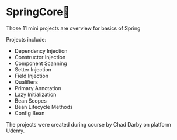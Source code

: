 # SpringCore🌱
Those 11 mini projects are overview for basics of Spring

Projects include:
- Dependency Injection
- Constructor Injection
- Component Scanning
- Setter Injection
- Field Injection
- Qualifiers
- Primary Annotation
- Lazy Initialization
- Bean Scopes
- Bean Lifecycle Methods
- Config Bean

The projects were created during course by Chad Darby on platform Udemy.
